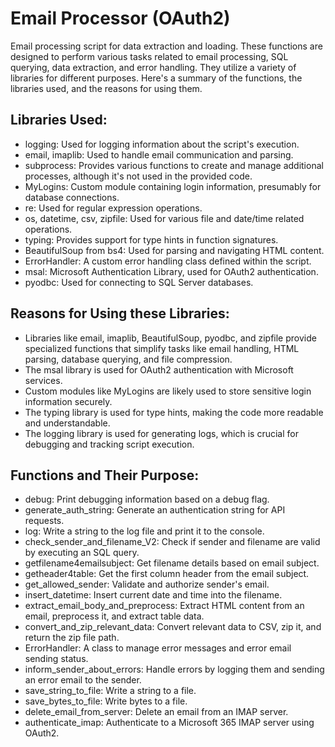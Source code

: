 # Email Processor (OAuth2)
Email processing script for data extraction and loading. 
These functions are designed to perform various tasks related to email processing, SQL querying, data extraction, and error handling. They utilize a variety of libraries for different purposes. Here's a summary of the functions, the libraries used, and the reasons for using them.

## Libraries Used:
- logging: Used for logging information about the script's execution.
- email, imaplib: Used to handle email communication and parsing.
- subprocess: Provides various functions to create and manage additional processes, although it's not used in the provided code.
- MyLogins: Custom module containing login information, presumably for database connections.
- re: Used for regular expression operations.
- os, datetime, csv, zipfile: Used for various file and date/time related operations.
- typing: Provides support for type hints in function signatures.
- BeautifulSoup from bs4: Used for parsing and navigating HTML content.
- ErrorHandler: A custom error handling class defined within the script.
- msal: Microsoft Authentication Library, used for OAuth2 authentication.
- pyodbc: Used for connecting to SQL Server databases.

## Reasons for Using these Libraries:
- Libraries like email, imaplib, BeautifulSoup, pyodbc, and zipfile provide specialized functions that simplify tasks like email handling, HTML parsing, database querying, and file compression.
- The msal library is used for OAuth2 authentication with Microsoft services.
- Custom modules like MyLogins are likely used to store sensitive login information securely.
- The typing library is used for type hints, making the code more readable and understandable.
- The logging library is used for generating logs, which is crucial for debugging and tracking script execution.


## Functions and Their Purpose:
- debug: Print debugging information based on a debug flag.
- generate_auth_string: Generate an authentication string for API requests.
- log: Write a string to the log file and print it to the console.
- check_sender_and_filename_V2: Check if sender and filename are valid by executing an SQL query.
- getfilename4emailsubject: Get filename details based on email subject.
- getheader4table: Get the first column header from the email subject.
- get_allowed_sender: Validate and authorize sender's email.
- insert_datetime: Insert current date and time into the filename.
- extract_email_body_and_preprocess: Extract HTML content from an email, preprocess it, and extract table data.
- convert_and_zip_relevant_data: Convert relevant data to CSV, zip it, and return the zip file path.
- ErrorHandler: A class to manage error messages and error email sending status.
- inform_sender_about_errors: Handle errors by logging them and sending an error email to the sender.
- save_string_to_file: Write a string to a file.
- save_bytes_to_file: Write bytes to a file.
- delete_email_from_server: Delete an email from an IMAP server.
- authenticate_imap: Authenticate to a Microsoft 365 IMAP server using OAuth2.

